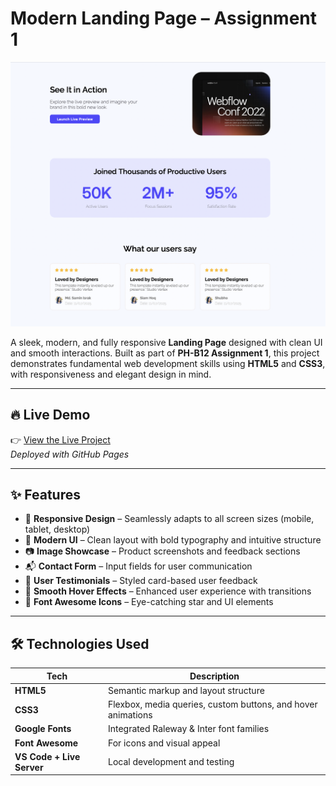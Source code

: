 # Modern Landing Page – Assignment 1

![Landing Page Preview](Assets/preview.png)

A sleek, modern, and fully responsive **Landing Page** designed with clean UI and smooth interactions. Built as part of **PH-B12 Assignment 1**, this project demonstrates fundamental web development skills using **HTML5** and **CSS3**, with responsiveness and elegant design in mind.

---

## 🔥 Live Demo

👉 [View the Live Project](https://samin1362.github.io/PH-B12-Assignment-1/)  
*Deployed with GitHub Pages*

---

## ✨ Features

- 🎨 **Responsive Design** – Seamlessly adapts to all screen sizes (mobile, tablet, desktop)
- 🧠 **Modern UI** – Clean layout with bold typography and intuitive structure
- 📷 **Image Showcase** – Product screenshots and feedback sections
- 📬 **Contact Form** – Input fields for user communication
- 🌟 **User Testimonials** – Styled card-based user feedback
- 🚀 **Smooth Hover Effects** – Enhanced user experience with transitions
- 📌 **Font Awesome Icons** – Eye-catching star and UI elements

---

## 🛠 Technologies Used

| Tech | Description |
|------|-------------|
| **HTML5** | Semantic markup and layout structure |
| **CSS3** | Flexbox, media queries, custom buttons, and hover animations |
| **Google Fonts** | Integrated Raleway & Inter font families |
| **Font Awesome** | For icons and visual appeal |
| **VS Code + Live Server** | Local development and testing |


